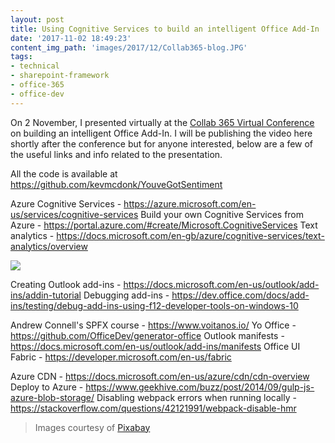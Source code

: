 ```yaml
---
layout: post
title: Using Cognitive Services to build an intelligent Office Add-In
date: '2017-11-02 18:49:23'
content_img_path: 'images/2017/12/Collab365-blog.JPG'
tags:
- technical
- sharepoint-framework
- office-365
- office-dev
---
```


On 2 November, I presented virtually at the [Collab 365 Virtual Conference](https://collab365.conferencehosts.com/confs/global2017) on building an intelligent Office Add-In. I will be publishing the video here shortly after the conference but for anyone interested, below are a few of the useful links and info related to the presentation.

All the code is available at https://github.com/kevmcdonk/YouveGotSentiment

Azure Cognitive Services - https://azure.microsoft.com/en-us/services/cognitive-services
Build your own Cognitive Services from Azure - https://portal.azure.com/#create/Microsoft.CognitiveServices
Text analytics - https://docs.microsoft.com/en-gb/azure/cognitive-services/text-analytics/overview

![](/images/2017/11/cognitive-1.png)

Creating Outlook add-ins - https://docs.microsoft.com/en-us/outlook/add-ins/addin-tutorial
Debugging add-ins - https://dev.office.com/docs/add-ins/testing/debug-add-ins-using-f12-developer-tools-on-windows-10

Andrew Connell's SPFX course - https://www.voitanos.io/
Yo Office - https://github.com/OfficeDev/generator-office
Outlook manifests - https://docs.microsoft.com/en-us/outlook/add-ins/manifests
Office UI Fabric - https://developer.microsoft.com/en-us/fabric

Azure CDN - https://docs.microsoft.com/en-us/azure/cdn/cdn-overview
Deploy to Azure - https://www.geekhive.com/buzz/post/2014/09/gulp-js-azure-blob-storage/
Disabling webpack errors when running locally - https://stackoverflow.com/questions/42121991/webpack-disable-hmr


>Images courtesy of [Pixabay](https://pixabay.com)